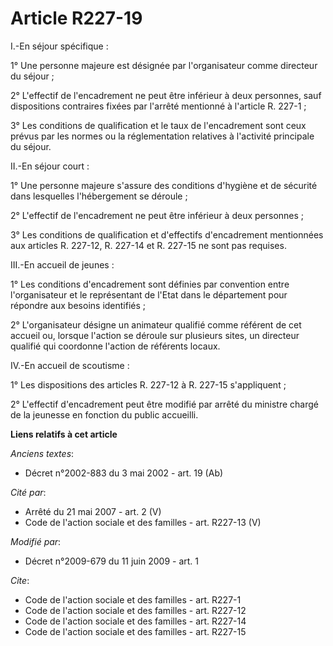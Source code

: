 # Article R227-19

I.-En séjour spécifique : 

1° Une personne majeure est désignée par l'organisateur comme directeur du séjour ; 

2° L'effectif de l'encadrement ne peut être inférieur à deux personnes, sauf dispositions contraires fixées par l'arrêté
mentionné à l'article R. 227-1 ; 

3° Les conditions de qualification et le taux de l'encadrement sont ceux prévus par les normes ou la réglementation relatives
à l'activité principale du séjour. 

II.-En séjour court : 

1° Une personne majeure s'assure des conditions d'hygiène et de sécurité dans lesquelles l'hébergement se déroule ; 

2° L'effectif de l'encadrement ne peut être inférieur à deux personnes ; 

3° Les conditions de qualification et d'effectifs d'encadrement mentionnées aux articles R. 227-12, R. 227-14 et R. 227-15 ne
sont pas requises. 

III.-En accueil de jeunes : 

1° Les conditions d'encadrement sont définies par convention entre l'organisateur et le représentant de l'Etat dans le
département pour répondre aux besoins identifiés ; 

2° L'organisateur désigne un animateur qualifié comme référent de cet accueil ou, lorsque l'action se déroule sur plusieurs
sites, un directeur qualifié qui coordonne l'action de référents locaux. 

IV.-En accueil de scoutisme : 

1° Les dispositions des articles R. 227-12 à R. 227-15 s'appliquent ; 

2° L'effectif d'encadrement peut être modifié par arrêté du ministre chargé de la jeunesse en fonction du public accueilli.

**Liens relatifs à cet article**

_Anciens textes_:

  - Décret n°2002-883 du 3 mai 2002 - art. 19 (Ab)

_Cité par_:

  - Arrêté du 21 mai 2007 - art. 2 (V)
  - Code de l'action sociale et des familles - art. R227-13 (V)

_Modifié par_:

  - Décret n°2009-679 du 11 juin 2009 - art. 1

_Cite_:

  - Code de l'action sociale et des familles - art. R227-1
  - Code de l'action sociale et des familles - art. R227-12
  - Code de l'action sociale et des familles - art. R227-14
  - Code de l'action sociale et des familles - art. R227-15
